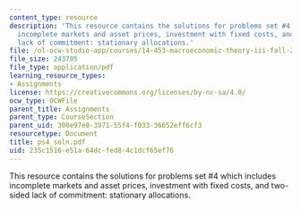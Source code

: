 ```yaml
---
content_type: resource
description: 'This resource contains the solutions for problems set #4 which includes
  incomplete markets and asset prices, investment with fixed costs, and two-sided
  lack of commitment: stationary allocations.'
file: /ol-ocw-studio-app/courses/14-453-macroeconomic-theory-iii-fall-2006/235c1516e51a64dcfed84c1dcf65ef76_ps4_soln.pdf
file_size: 243705
file_type: application/pdf
learning_resource_types:
- Assignments
license: https://creativecommons.org/licenses/by-nc-sa/4.0/
ocw_type: OCWFile
parent_title: Assignments
parent_type: CourseSection
parent_uid: 300e97e8-3971-55f4-f033-36652eff6cf3
resourcetype: Document
title: ps4_soln.pdf
uid: 235c1516-e51a-64dc-fed8-4c1dcf65ef76
---
```

This resource contains the solutions for problems set #4 which includes incomplete markets and asset prices, investment with fixed costs, and two-sided lack of commitment: stationary allocations.